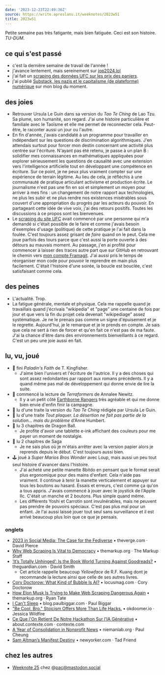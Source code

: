 ```yaml
---
date: '2023-12-23T22:49:36Z'
source: https://write.apreslanu.it/weeknotes/2023w51
title: 2023w51
---
```


Petite semaine pas très fatigante, mais bien fatiguée. Ceci est son histoire. *TU-DUM*.

<!--more--> 

## ce qui s'est passé

- c'est la dernière semaine de travail de l'année !
- j'avance lentement, mais sereinement sur [jop2024.lol]
- j'ai fait un [scraping des données UFC sur les prix des paniers][scraping].
- j'ai publié [Substack, les nazis et le capitalisme (de plateforme) numérique](https://write.apreslanu.it/tk/allgemeine-substack) sur mon blog du moment.

[jop2024.lol]: https://jop2024.lol 
[scraping]: https://framagit.org/taniki/ufc-drives

## des joies

- Retrouver Ursula Le Guin dans sa version du *Tao Te Ching* de Lao Tzu. Sa plume, son humanité, son regard. J'ai une histoire particulière et familiale avec le Taoïsme et elle me permet de reconnecter cela. Peut-être, le raconter aussi un jour ou l'autre.
- En fin d'année, j'avais candidaté à un programme pour travailler en indépendant sur les questions de discrimination algorithmiques. J'en attendais surtout pour forcer mon destin concernant une activité plus centrée sur l'écriture. N'ayant pas été retenu, je passe à un plan B : solidifier mes connaissances en mathématiques appliquées pour explorer sérieusement les questions de causalité avec une extension vers l'intelligence artificielle tout en développant une compétence en écriture. Sur ce point, je ne peux plus vraiment compter sur une expérience de terrain légitime. Au lieu de cela, je réfléchis à une communauté de pratique articulant activisme et production écrite. Le journalisme n'est pas une fin en soi et simplement un moyen pour arriver à mes fins : un changement de notre rapport aux technologies, ne plus les subir et ne plus rendre nos existences misérables sous couvert d'une appropriation du progrès par les acteurs du pouvoir. En partageant cette idée de vive voix, j'ai des retours positifs. Toutes les discussions à ce propos sont les bienvenues.
- Le [scraping du site UFC][scraping] avait commencé par une personne qui m'a demandé si c'était possible de le faire et comme j'avais besoin d'exemples d'usage (politique) de cette pratique je l'ai fait dans la foulée. C'est toujours assez grisant de *faire* quand on le peut. Cela me joue parfois des tours parce que c'est aussi la porte ouverte à des détours au mauvais moment. Au passage, j'en ai profité pour commencer à laisser des traces autre part que sur GitHub en retrouvant le chemin vers [mon compte Framagit]. J'ai aussi pris le temps de réorganiser mon code pour pouvoir le reprendre en main plus facilement. C'était l'histoire d'une soirée, la boucle est bouclée, c'est satisfaisant comme cela.

[mon compte Framagit]: https://framagit.org/taniki

## des peines

- L'actualité. Trop.
- La fatigue générale, mentale et physique. Cela me rappelle quand je travaillais quand j'écrivais "wikipedia" et "page" une centaine de fois par jour et que vers la fin du projet cela devenait "wikipediage" assez systématique. Je ne le prenais pas comme un signe d'épuisement et je le regrette. Aujourd'hui, je le remarque et je le prends en compte. Je sais que cela ne sert à rien de forcer et qu'en fait ce n'est pas de ma faute. J'ai la chance d'être dans des environnements bienveillants à ce regard. C'est un peu une joie aussi en fait.

## lu, vu, joué

- 📖 fini *Paladin's Faith* de T. Kingfisher.
  - J'aime bien l'univers et l'écriture de l'autrice. Il y a des choses qui sont assez redondantes par rapport aux romans précédents. Il y a quand même pas mal de développement qui donne envie de lire la suite.
- 📖 commencé la lecture de *Terraformers* de Annalee Newitz.
  - Il y a un petit côté [Earthborne Rangers] très agréable et qui me donne bien envie d'enfin finir la campagne.
- 📖 lu d'une traite la version du *Tao Te Ching* rédigée par Ursula Le Guin.
- 📖 lu d'une traite *Tout plaquer. La désertion ne fait pas partie de la solution... mais du problème* d'Anne Humbert.
- 📖 lu 3 chapitres de Dragon Ball.
  - Je profite d'avoir une tablette e-ink affichant des couleurs pour me payer un moment de nostalgie.
- 📖 lu 2 chapitres de Saga
  - Je ne sais plus où je m'étais arrêter avec la version papier alors je reprends depuis le début. C'est toujours aussi bien.
- 🕹️ joué à *Super Marios Bros Wonder* avec Loup, mais aussi un peu tout seul histoire d'avancer dans l'histoire.
  - J'ai acheté une petite manette 8bitdo en pensant que le format serait plus ergonomique pour des mains d'enfant. Cela n'aide pas vraiment. Il continue à tenir la manette verticalement et appuyer sur tous les boutons au hasard. Essais et erreurs, c'est comme ça qu'on a tous appris. J'avais commencé à jouer avec le joystick de l'Apple IIc. C'était un manche et 2 boutons. Plus simple quand même.
  - Les différents Yoshi et Carrotin sont invulnérables, mais ne peuvent pas prendre de pouvoirs spéciaux. C'est pas plus mal pour un enfant. Je l'ai aussi laissé jouer tout seul sans surveillance et il est arrivé beaucoup plus loin que ce que je pensais.

[Earthborne Rangers]: https://earthbornegames.com/

### onglets

- [2023 in Social Media: The Case for the Fediverse][article:0] • theverge.com · David Pierce
- [Why Web Scraping Is Vital to Democracy][article:1] • themarkup.org · The Markup Staff
- [‘It’s Totally Unhinged’: Is the Book World Turning Against Goodreads?][article:2] • theguardian.com · David Smith
  - Cet article rappelle beaucoup *Yellowface* de R.F. Kuang dont je recommande la lecture ainsi que celle de ses autres livres.
- [Cory Doctorow: What Kind of Bubble Is AI?][article:3] • locusmag.com · Cory Doctorow
- [How Elon Musk Is Trying to Make Web Scraping Dangerous Again][article:4] • themarkup.org · Ryan Tate
- [I Can't Sleep][article:5] • blog.paulbiggar.com · Paul Biggar
- ["Be Cool, Bro." Stoicism Offers More Than Life Hacks.][article:6] • okdoomer.io · Jessica Wildfire
- [Ce Que l'On Retient De Notre Hackathon Sur l'IA Générative][article:7] • about.contexte.com · contexte.com
- [A Year of Consolidation in Nonprofit News][article:8] • niemanlab.org · Paul Cheung
- [Sam Altman’s Manifest Destiny][article:9] • newyorker.com · Tad Friend

[article:0]: https://www.theverge.com/23990974/social-media-2023-fediverse-mastodon-threads-activitypub
[article:1]: https://themarkup.org/news/2020/12/03/why-web-scraping-is-vital-to-democracy
[article:2]: https://www.theguardian.com/books/2023/dec/18/goodreads-review-bombing
[article:3]: https://locusmag.com/2023/12/commentary-cory-doctorow-what-kind-of-bubble-is-ai/
[article:4]: https://themarkup.org/hello-world/2023/12/16/how-elon-musk-is-trying-to-make-web-scraping-dangerous-again
[article:5]: https://blog.paulbiggar.com/i-cant-sleep/
[article:6]: https://www.okdoomer.io/stoicism-offers-far-more-than-a-bunch-of-life-hacks/
[article:7]: https://about.contexte.com/notre-actualite/hackathon-ia-generative
[article:8]: https://www.niemanlab.org/2023/12/a-year-of-consolidation-in-nonprofit-news/
[article:9]: https://www.newyorker.com/magazine/2016/10/10/sam-altmans-manifest-destiny

## chez les autres

- [Weeknote 25](https://write.apreslanu.it/pac/weeknote-25) chez @pac@mastodon.social